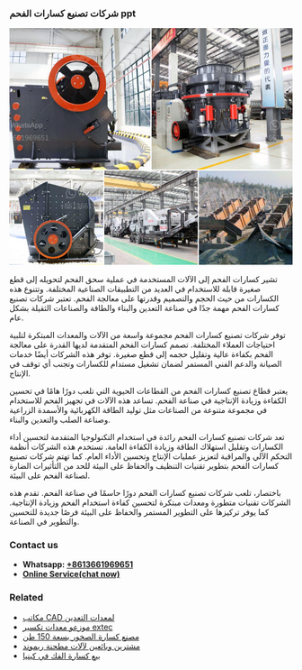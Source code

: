 <h3>شركات تصنيع كسارات الفحم ppt</h3><img src='1701852353.jpg' alt=''><p>تشير كسارات الفحم إلى الآلات المستخدمة في عملية سحق الفحم لتحويله إلى قطع صغيرة قابلة للاستخدام في العديد من التطبيقات الصناعية المختلفة. وتتنوع هذه الكسارات من حيث الحجم والتصميم وقدرتها على معالجة الفحم. تعتبر شركات تصنيع كسارات الفحم مهمة جدًا في صناعة التعدين والبناء والطاقة والصناعات الثقيلة بشكل عام.</p><p>توفر شركات تصنيع كسارات الفحم مجموعة واسعة من الآلات والمعدات المبتكرة لتلبية احتياجات العملاء المختلفة. تصمم كسارات الفحم المتقدمة لديها القدرة على معالجة الفحم بكفاءة عالية وتقليل حجمه إلى قطع صغيرة. توفر هذه الشركات أيضًا خدمات الصيانة والدعم الفني المستمر لضمان تشغيل مستدام للكسارات وتجنب أي توقف في الإنتاج.</p><p>يعتبر قطاع تصنيع كسارات الفحم من القطاعات الحيوية التي تلعب دورًا هامًا في تحسين الكفاءة وزيادة الإنتاجية في صناعة الفحم. تساعد هذه الآلات في تجهيز الفحم للاستخدام في مجموعة متنوعة من الصناعات مثل توليد الطاقة الكهربائية والأسمدة الزراعية وصناعة الصلب والتعدين والبناء.</p><p>تعد شركات تصنيع كسارات الفحم رائدة في استخدام التكنولوجيا المتقدمة لتحسين أداء الكسارات وتقليل استهلاك الطاقة وزيادة الكفاءة العامة. تستخدم هذه الشركات أنظمة التحكم الآلي والمراقبة لتعزيز عمليات الإنتاج وتحسين الأداء العام. كما تهتم شركات تصنيع كسارات الفحم بتطوير تقنيات التنظيف والحفاظ على البيئة للحد من التأثيرات الضارة لصناعة الفحم على البيئة.</p><p>باختصار، تلعب شركات تصنيع كسارات الفحم دورًا حاسمًا في صناعة الفحم. تقدم هذه الشركات تقنيات متطورة ومعدات مبتكرة لتحسين كفاءة استخدام الفحم وزيادة الإنتاجية. كما يوفر تركيزها على التطوير المستمر والحفاظ على البيئة فرصًا جديدة للتحسين والتطوير في الصناعة.</p><h3>Contact us</h3><ul><li><strong>Whatsapp:&nbsp;<a href="https://wa.me/8613661969651">+8613661969651</a></strong></li><li><a href="https://swt.shibang-china.com/?git&amp;zhl&amp;شركات تصنيع كسارات الفحم ppt"><strong>Online Service(chat now)</strong></a></li></ul><h3>Related</h3><ul><li><a href='مكاتب CAD لمعدات التعدين.md'>مكاتب CAD لمعدات التعدين</a></li><li><a href='موزعو معدات تكسير extec.md'>موزعو معدات تكسير extec</a></li><li><a href='مصنع كسارة الصخور بسعة 150 طن.md'>مصنع كسارة الصخور بسعة 150 طن</a></li><li><a href='مشترين وبائعين لآلات مطحنة ريموند.md'>مشترين وبائعين لآلات مطحنة ريموند</a></li><li><a href='بيع كسارة الفك في كينيا.md'>بيع كسارة الفك في كينيا</a></li></ul>
